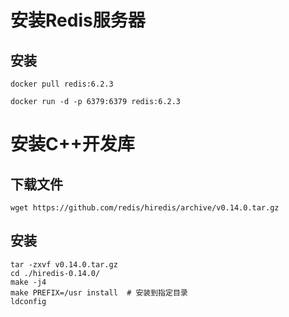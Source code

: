 # 安装Redis服务器



## 安装

```shell
docker pull redis:6.2.3

docker run -d -p 6379:6379 redis:6.2.3
```



# 安装C++开发库

## 下载文件

```shell
wget https://github.com/redis/hiredis/archive/v0.14.0.tar.gz
```

## 安装

```shell
tar -zxvf v0.14.0.tar.gz
cd ./hiredis-0.14.0/
make -j4
make PREFIX=/usr install  # 安装到指定目录
ldconfig
```

